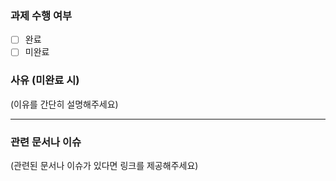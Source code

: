 ### 과제 수행 여부

<!-- [X] 표시할 것 -->

- [ ] 완료
- [ ] 미완료

### 사유 (미완료 시)

(이유를 간단히 설명해주세요)

---

### 관련 문서나 이슈

(관련된 문서나 이슈가 있다면 링크를 제공해주세요)

<!-- [링크 텍스트](URL) 포맷 -->
